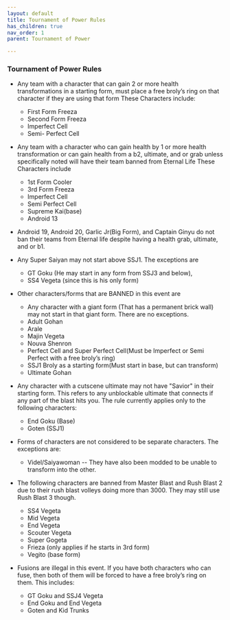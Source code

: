 ```yaml
---
layout: default
title: Tournament of Power Rules
has_children: true
nav_order: 1
parent: Tournament of Power

---
```


### Tournament of Power Rules
* Any team with a character that can gain 2 or more health transformations in a starting form, must place a free broly’s ring on that character if they are using that form
These Characters include:
    * First Form Freeza
    * Second Form Freeza
    * Imperfect Cell
    * Semi- Perfect Cell

* Any team with a character who can gain health by 1 or more health transformation or can gain health from a b2, ultimate, and or grab unless specifically noted will have their team banned from Eternal Life
These Characters include
    * 1st Form Cooler
    * 3rd Form Freeza
    * Imperfect Cell
    * Semi Perfect Cell
    * Supreme Kai(base)
    * Android 13
    
* Android 19, Android 20, Garlic Jr(Big Form), and Captain Ginyu do not ban their teams from Eternal life despite having a health grab, 
ultimate, and or b1.

* Any Super Saiyan may not start above SSJ1. The exceptions are
    * GT Goku (He may start in any form from SSJ3 and below),
    * SS4 Vegeta (since this is his only form)

* Other characters/forms that are BANNED in this event are
    * Any character with a giant form (That has a permanent brick wall) may not start in that giant form. There are no exceptions.
    * Adult Gohan
    * Arale
    * Majin Vegeta
    * Nouva Shenron
    * Perfect Cell and Super Perfect Cell(Must be Imperfect or Semi Perfect with a free broly’s ring)
    * SSJ1 Broly as a starting form(Must start in base, but can transform)
    * Ultimate Gohan


* Any character with a cutscene ultimate may not have "Savior" in their starting form. This refers to any unblockable ultimate that connects if any part of the blast hits you. The rule currently applies only to the following characters:
    * End Goku (Base)
    * Goten (SSJ1)

* Forms of characters are not considered to be separate characters. The exceptions are:
    * Videl/Saiyawoman -- They have also been modded to be unable to transform into the other.

* The following characters are banned from Master Blast and Rush Blast 2 due to their rush blast volleys doing more than 3000. They may still use Rush Blast 3 though.
    * SS4 Vegeta
    * Mid Vegeta
    * End Vegeta
    * Scouter Vegeta
    * Super Gogeta
    * Frieza (only applies if he starts in 3rd form)
    * Vegito (base form)

* Fusions are illegal in this event. If you have both characters who can fuse, then both of them will be forced to have a free broly’s ring on them. This includes:
    * GT Goku and SSJ4 Vegeta
    * End Goku and End Vegeta
    * Goten and Kid Trunks

